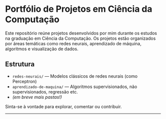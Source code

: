 # Portfólio de Projetos em Ciência da Computação 

Este repositório reúne projetos desenvolvidos por mim durante os estudos na graduação em Ciência da Computação. Os projetos estão organizados por áreas temáticas como redes neurais, aprendizado de máquina, algoritmos e visualização de dados.

## Estrutura

- `redes-neurais/` — Modelos clássicos de redes neurais (como Perceptron)
- `aprendizado-de-maquina/` — Algoritmos supervisionados, não supervisionados, regressão etc.
- *(em breve mais pastas!)*

Sinta-se à vontade para explorar, comentar ou contribuir.

---
